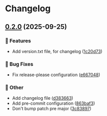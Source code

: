 # Changelog

## [0.2.0](https://github.com/narnaud/test/compare/v0.1.0...v0.2.0) (2025-09-25)


### 🚀 Features

* Add version.txt file, for changelog ([1c20d73](https://github.com/narnaud/test/commit/1c20d7373c5e7cbe7125d70f3f73ee7456ef94b8))


### 🐞 Bug Fixes

* Fix release-please configuration ([e667048](https://github.com/narnaud/test/commit/e6670486e553f94deb3377ee8ed7c12d2c55d6dd))


### 🧰 Other

* Add changelog file ([d383663](https://github.com/narnaud/test/commit/d38366395fc1e121c017e1523edbd077896db36b))
* Add pre-commit configuration ([863baf3](https://github.com/narnaud/test/commit/863baf37aa0fa359d5f44bd30a50078c7ce87f3d))
* Don't bump patch pre major ([3c83897](https://github.com/narnaud/test/commit/3c83897c13ce492e57381bd23741f5e7bd5d7937))
